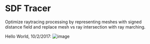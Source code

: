 # SDF Tracer

Optimize raytracing processing by representing meshes with signed distance field and replace mesh vs ray intersection with ray marching.

Hello World, 10/2/2017:
![image](https://user-images.githubusercontent.com/16845654/31110946-59699f8e-a7bf-11e7-9852-fcb0b3967ac1.png)
